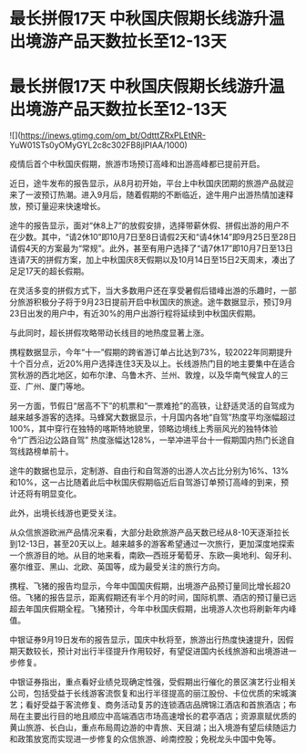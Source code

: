 # 最长拼假17天 中秋国庆假期长线游升温 出境游产品天数拉长至12-13天

# 最长拼假17天 中秋国庆假期长线游升温 出境游产品天数拉长至12-13天

![](https://inews.gtimg.com/om_bt/OdtttZRxPLEtNR-
YuW01STs0yOMyGYL2c8c302FB8jlPIAA/1000)

疫情后首个中秋国庆假期，旅游市场预订高峰和出游高峰都已提前开启。

近日，途牛发布的报告显示，从8月初开始，平台上中秋国庆团期的旅游产品就迎来了一波预订热潮。进入9月后，随着假期的不断临近，途牛用户出游热情加速释放，预订量迎来快速增长。

途牛的报告显示，面对“休8上7”的放假安排，选择带薪休假、拼假出游的用户不在少数。其中，“请2休10”即10月7日至8日请假2天和“请4休14”即9月25日至28日请假4天的方案最为“常规”。此外，甚至有用户选择了“请7休17”即10月7日至13日连请7天的拼假方案，加上中秋国庆8天假期以及10月14日至15日2天周末，凑出了足足17天的超长假期。

在灵活多变的拼假方式下，当大多数用户还在享受暑假后错峰出游的乐趣时，一部分旅游积极分子将于9月23日提前开启中秋国庆的旅途。途牛数据显示，预订9月23日出发的用户中，有近30%的用户出游行程将延续到中秋国庆假期。

与此同时，超长拼假攻略带动长线目的地热度显著上涨。

携程数据显示，今年“十一”假期的跨省游订单占比达到73%，较2022年同期提升十个百分点，近20%用户选择连住3天及以上。长线游热门目的地主要集中在适合赏秋游的西北地区，如布尔津、乌鲁木齐、兰州、敦煌，以及华南气候宜人的三亚、广州、厦门等地。

另一方面，节假日“居高不下”的机票和“一票难抢”的高铁，让舒适灵活的自驾成为越来越多游客的选择。马蜂窝大数据显示，十月国内各地“自驾”热度平均涨幅超过100%，其中穿行在独特的喀斯特地貌里，领略边境线上秀丽风光的独特体验令“广西沿边公路自驾”
热度涨幅达128%，一举冲进平台十一假期国内热门长途自驾线路榜单前十。

途牛的数据也显示，定制游、自由行和自驾游的出游人次占比分别为16%、13%和10%，这一占比随着此后中秋国庆假期临近后自驾游订单预订高峰的到来，预计还将有明显变化。

此外，出境长线游也更受关注。

从众信旅游欧洲产品情况来看，大部分赴欧旅游产品天数已经从8-10天逐渐拉长到12-13日，甚至20天以上。越来越多的游客希望通过一次旅行，更加深度地探索一个旅游目的地。从目的地来看，南欧—西班牙葡萄牙、东欧—奥地利、匈牙利、塞尔维亚、黑山、北欧、英国等，成为最受关注的旅行方向。

携程、飞猪的报告均显示，今年中国国庆假期，出境游产品预订量同比增长超20倍。飞猪的报告显示，距离假期还有半个月的时间，国际机票、酒店的预订量已远超去年国庆假期全程。飞猪预计，今年中秋国庆假期，出境游人次也将刷新年内峰值。

中银证券9月19日发布的报告显示，国庆中秋将至，旅游出行热度快速提升，因假期天数较长，预计对出行半径提升作用较好，有望促进国内长线旅游和出境游进一步修复。

中银证券指出，重点看好业绩兑现确定性强，受假期出行催化的景区演艺行业相关公司，包括受益于长线游客流恢复和出行半径提高的丽江股份、卡位优质的宋城演艺；看好受益于客流修复、商务活动复苏的连锁酒店品牌锦江酒店和首旅酒店；布局在主要出行目的地且顺应中高端酒店市场高速增长的君亭酒店；资源禀赋优质的黄山旅游、长白山，重点布局周边游的中青旅、天目湖；出入境游有望后续随运力和政策放宽而实现进一步修复的众信旅游、岭南控股；免税龙头中国中免等。

